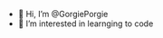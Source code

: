 - 👋 Hi, I’m @GorgiePorgie
- 👀 I’m interested in learnging to code

<!---
GorgiePorgie/GorgiePorgie is a ✨ special ✨ repository because its `README.md` (this file) appears on your GitHub profile.
You can click the Preview link to take a look at your changes.
--->
